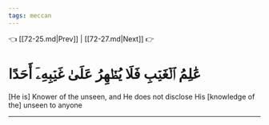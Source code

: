 ```yaml
---
tags: meccan
---
```


👈 [[72-25.md|Prev]] | [[72-27.md|Next]] 👉

# عَٰلِمُ ٱلۡغَيۡبِ فَلَا يُظۡهِرُ عَلَىٰ غَيۡبِهِۦٓ أَحَدًا

[He is] Knower of the unseen, and He does not disclose His [knowledge of the] unseen to anyone

---

